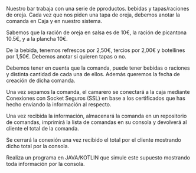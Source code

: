 Nuestro bar trabaja con una serie de pproductos. bebidas y tapas/raciones de oreja. Cada vez que nos piden una tapa de oreja, debemos anotar la comanda en Caja y en nuestro sistema.

Sabemos que la ración de oreja en salsa es de 10€, la ración de picantona 10.5€, y a la plancha 10€.

De la bebida, tenemos refrescos por 2,50€, tercios por 2,00€ y botellines por 1,50€. Debemos anotar si quieren tapas o no.

Debemos tener en cuenta que la comanda, puede tener bebidas o raciones y distinta cantidad de cada una de ellos. Además queremos la fecha de creación de dicha comanda.

Una vez sepamos la comanda, el camarero se conectará a la caja mediante Conexiones con Socket Seguros (SSL) en base a los certificados que has hecho enviando la información al respecto.

Una vez recibida la información, almacenará la comanda en un repositorio de comandas, imprimirá la lista de comandas en su consola y devolverá al cliente el total de la comanda.

Se cerrará la conexión una vez recibido el total por el cliente mostrando dicho total por la consola.

Realiza un programa en JAVA/KOTLIN que simule este supuesto mostrando toda información por la consola.
